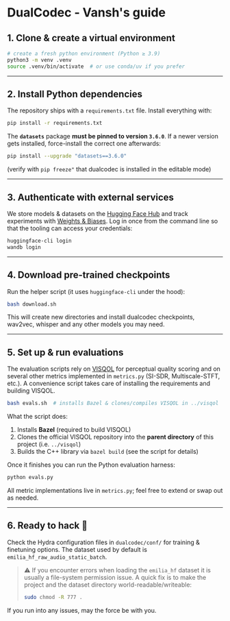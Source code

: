 # DualCodec ‑ Vansh's guide

## 1. Clone & create a virtual environment

```bash
# create a fresh python environment (Python ≥ 3.9)
python3 -m venv .venv
source .venv/bin/activate  # or use conda/uv if you prefer
```

---

## 2. Install Python dependencies

The repository ships with a `requirements.txt` file.  Install everything with:

```bash
pip install -r requirements.txt
```

The **`datasets`** package **must be pinned to version `3.6.0`**.  If a newer
version gets installed, force-install the correct one afterwards:

```bash
pip install --upgrade "datasets==3.6.0"
```

(verify with `pip freeze"` that dualcodec is installed in the editable mode)

---

## 3. Authenticate with external services

We store models & datasets on the [Hugging Face Hub](https://huggingface.co) and
track experiments with [Weights & Biases](https://wandb.ai).  Log in once from
the command line so that the tooling can access your credentials:

```bash
huggingface-cli login
wandb login
```

---

## 4. Download pre-trained checkpoints

Run the helper script (it uses `huggingface-cli` under the hood):

```bash
bash download.sh
```

This will create new directories and install dualcodec checkpoints, wav2vec, whisper and any other models you may need.

---

## 5. Set up & run evaluations

The evaluation scripts rely on [VISQOL](https://github.com/google/visqol) for
perceptual quality scoring and on several other metrics implemented in
`metrics.py` (SI-SDR, Multiscale-STFT, etc\.).  A convenience script takes care
of installing the requirements and building VISQOL.

```bash
bash evals.sh  # installs Bazel & clones/compiles VISQOL in ../visqol
```

What the script does:

1. Installs **Bazel** (required to build VISQOL)
2. Clones the official VISQOL repository into the **parent directory** of this
   project (i\.e\. `../visqol`)
3. Builds the C++ library via `bazel build` (see the script for details)

Once it finishes you can run the Python evaluation harness:

```bash
python evals.py
```

All metric implementations live in `metrics.py`; feel free to extend or swap
out as needed.

---

## 6. Ready to hack 🚀

Check the Hydra configuration files in `dualcodec/conf/` for training &
finetuning options.  The dataset used by default is
`emilia_hf_raw_audio_static_batch`.

> ⚠️  If you encounter errors when loading the `emilia_hf` dataset it is usually
> a file-system permission issue\.  A quick fix is to make the project and the
> dataset directory world-readable/writeable:
>
> ```bash
> sudo chmod -R 777 .
> ```
>
If you run into any issues, may the force be with you.


